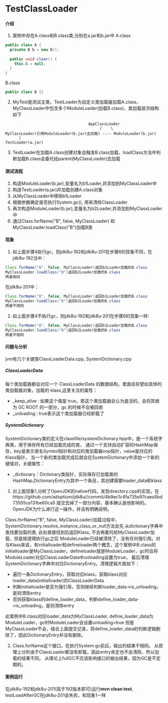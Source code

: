 # TestClassLoader

#### 介绍
1. 案例中存在A.class和B.class类,分别在a.jar和b.jar中
A.class
```java
public class A {
  private B b = new B();
  
  public void clear() {
    this.b = null;
  }
}
```
B.class
```java
public class B {}
```
2. MyTest是测试主类，TestLoader为自定义类加载器加载A.class，MyClassLoader中包含多个ModuleLoader(加载B.class)，类加载层次结构如下
```
                                     AppClassLoader
                                          /    \
MyClassLoader(引用ModuleLoader(b.jar)去加载) ---- ModuleLoader(b.jar)         
      |      
TestLoader(a.jar) 
```
3. TestLoader在加载A.class创建对象会触发B.class加载，loadClass方法中判断加载B.class会委托给parent(MyClassLoader)去加载
#### 测试流程
1. 构造ModuleLoader(b.jar),变量名为b1Loader,并添加到MyClassLoader中
2. 构造TestLoader(a.jar)并加载创建A.class对象
3. 从MyClassLoader中移除b1Loader
4. 根据参数确定是否执行System.gc(), 用来清除ClassLoader
5. 再次构造ModuleLoader(b.jar),变量名为b2Loader,并添加到MyClassLoader中
6. 通过Class.forName("B", false, MyClassLoader) 和 MyClassLoader.loadClass("B")加载B类

#### 现象
1. 如上面步骤4执行gc，则jdk8u-192和jdk8u-201在步骤6的现象不同，在jdk8u-192当中：
```java
Class.forName("B", false, MyClassLoader)返回b2Loader加载的B.class
MyClassLoader.loadClass("B")返回b2Loader加载的B.class
两者相同
```
在jdk8u-201中：
```java
Class.forName("B", false, MyClassLoader)返回b1Loader加载的B.class
MyClassLoader.loadClass("B")返回b2Loader加载的B.class
两者不相同
```
2. 如上面步骤4不执行gc，则jdk8u-192和jdk8u-201在步骤6的现象一样:
```java
Class.forName("B", false, MyClassLoader)返回b1Loader加载的B.class
MyClassLoader.loadClass("B")返回b2Loader加载的B.class
两者不相同
```
#### 问题与分析
jvm有几个关键类ClassLoaderData.cpp, SystemDictionary.cpp
##### ClassLoaderData
每个类加载器都会对应一个 ClassLoaderData 的数据结构，里面会存譬如具体的类加载器对象，加载的 klass,这里关注的属性：
- _keep_alive : 如果这个值是 true，那这个类加载器会认为是活的，会将其做为 GC ROOT 的一部分，gc 的时候不会被回收
- _unloading : true表示这个类加载器已经卸载了
##### SystemDictionary
SystemDictionary类的定义在classfile/systemDictionary.hpp中，是一个系统字典类，用于保存所有已经加载完成的类，
通过一个支持自动扩容的HashMap保存，key是表示类名Symbol指针和对应的类加载器oop指针，value是对应的Klass指针，
当一个新的类加载完成后就会在SystemDictionary中添加一个新的键值对，关键属性：
- _dictionary：Dictionary类指针，实际保存已加载类的HashMap,DictionaryEntry为其中一个条目，其创建需要loader_data和klass


1. 对上面现象1,分析了OpenJDK的native代码，发现directory.cpp的实现，在https://github.com/adoptium/jdk8u//commit/4b9ec1c4fa735e97caea5bd73555ce131be60ca5
   提交去掉了一部分内容，基本确认是他影响的。OpenJDK为什么进行这一操作，并没有明确说明。

Class.forName("B", false, MyClassLoader)加载过程中，SystemDictionary.resolve_instance_class_or_null方法会先
从dictionary字典中查找要加载的类, 此处直接找到后返回Klass, 不会再委托给MyClassLoader加载，但是按道理执行gc之后
ModuleLoader已经被清除了，没有任何强引用。对与Klass来说，有initialloader和defineloader两个概念，这个案例中B.class的
initialloader是MyClassLoader，defineloader就是ModuleLoader，gc时会将ModuleLoader对应ClassLoaderData中unloading设置为true，
最后清理SystemDictionary字典中对应DictionaryEntry。清理逻辑大致如下：
- 遍历一条DictionaryEntry，获取对应klass，获取klass对应loader_data(initialloader)的ClassLoaderData
- 判断initialloader是否为强引用，否则继续判断loader_data->is_unloading，是则清除entry
- 否则获取klass的define_loader_data，判断define_loader_data->is_unloading，是则清除entry

此案例中B.class对应loader_data为MyClassLoader, define_loader_data为ModuleLoader，gc时ModuleLoader会设置unloading=true
但是MyClassLoader不会，结合上面提交记录，将define_loader_data的判断逻辑删除了，因此DictionaryEntry并没有删除。


2. Class.forName这个接口。在执行System.gc前后，输出的结果不相同。
从原理上分析由于ClassLoader都没有卸载，因此entry肯定也不会清除，所以加载的结果不同。
从理论上fullGC不应该影响接口的输出结果，因为GC是不定期的。

#### 案例运行
 在jdk8u-192和jdk8u-201(高于192版本即可)运行**mvn clean test**,  testLoadAfterGC在jdk8u-201会失败，和现象1一样